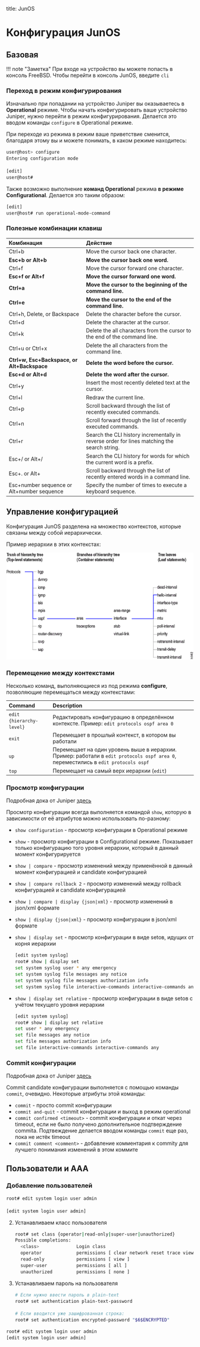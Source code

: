 title: JunOS

# Конфигурация JunOS

## Базовая

!!! note "Заметка"
	При входе на устройство вы можете попасть в консоль FreeBSD. Чтобы перейти в консоль JunOS, введите `cli`

### Переход в режим конфигурирования

Изначально при попадании на устройство Juniper вы оказываетесь в **Operational** режиме. Чтобы начать конфигурировать ваше устройство Juniper, нужно перейти в режим конфигурирования. Делается это вводом команды `configure` в Operational режиме.

При переходе из режима в режим ваше приветствие сменится, благодаря этому вы и можете понимать, в каком режиме находитесь:

```bash
user@host> configure 
Entering configuration mode

[edit]
user@host# 
```

Также возможно выполнение **команд Operational** режима **в режиме Configurational**. Делается это таким образом:

```bash
[edit]
user@host# run operational-mode-command
```

### Полезные комбинации клавиш

| Комбинация                                  | Действие                                                     |
| :------------------------------------------ | :----------------------------------------------------------- |
| Ctrl+b                                      | Move the cursor back one character.                          |
| **Esc+b or Alt+b**                          | **Move the cursor back one word.**                           |
| Ctrl+f                                      | Move the cursor forward one character.                       |
| **Esc+f or Alt+f**                          | **Move the cursor forward one word.**                        |
| **Ctrl+a**                                  | **Move the cursor to the beginning of the command line.**    |
| **Ctrl+e**                                  | **Move the cursor to the end of the command line.**          |
| Ctrl+h, Delete, or Backspace                | Delete the character before the cursor.                      |
| Ctrl+d                                      | Delete the character at the cursor.                          |
| Ctrl+k                                      | Delete the all characters from the cursor to the end of the command line. |
| Ctrl+u or Ctrl+x                            | Delete the all characters from the command line.             |
| **Ctrl+w, Esc+Backspace, or Alt+Backspace** | **Delete the word before the cursor.**                       |
| **Esc+d or Alt+d**                          | **Delete the word after the cursor.**                        |
| Ctrl+y                                      | Insert the most recently deleted text at the cursor.         |
| Ctrl+l                                      | Redraw the current line.                                     |
| Ctrl+p                                      | Scroll backward through the list of recently executed commands. |
| Ctrl+n                                      | Scroll forward through the list of recently executed commands. |
| Ctrl+r                                      | Search the CLI history incrementally in reverse order for lines matching the search string. |
| Esc+/ or Alt+/                              | Search the CLI history for words for which the current word is a prefix. |
| Esc+. or Alt+                               | Scroll backward through the list of recently entered words in a command line. |
| Esc+number sequence or Alt+number sequence  | Specify the number of times to execute a keyboard sequence.  |

## Управление конфигурацией

Конфигурация JunOS разделена на множество контекстов, которые связаны между собой иерархически.

Пример иерархии в этих контекстах:

![junos-hierarchy](../../img/junos-hierarchy.png)

### Перемещение между контекстами

Несколько команд, выполняющиеся из под режима **configure**, позволяющие перемещаться между контекстами:

| Command                  | Description                                                  |
| :----------------------- | :----------------------------------------------------------- |
| `edit {hierarchy-level}` | Редактировать конфигурацию в определённом контексте. Пример: `edit protocols ospf area 0` |
| `exit`                   | Перемещает в прошлый контекст, в котором вы работали         |
| `up`                     | Перемещает на один уровень выше в иерархии. Пример: работали в `edit protocols ospf area 0`, переместились в `edit protocols ospf` |
| `top`                    | Перемещает на самый верх иерархии (`edit`)                   |

### Просмотр конфигурации

Подробная дока от Juniper [здесь](https://www.juniper.net/documentation/en_US/junos/topics/topic-map/junos-configuartion-viewing.html)

Просмотр конфигурации всегда выполняется командой `show`, которую в зависимости от её атрибутов можно использовать по-разному:

* `show configuration` - просмотр конфигурации в Operational режиме

* `show` - просмотр конфигурации в Configurational режиме. Показывает только конфигурацию того уровня иерархии, который в данный момент конфигурируется

* `show | compare`  - просмотр изменений между применённой в данный момент конфигурацией и candidate конфигурацией

* `show | compare rollback 2` - просмотр изменений между rollback конфигурацией и candidate конфигурацией

* `show | compare | display {json|xml}` - просмотр изменений в json/xml формате

* `show | display {json|xml}` - просмотр конфигурации в json/xml формате

* `show | display set` - просмотр конфигурации в виде setов, идущих от корня иерархии

	```bash
	[edit system syslog]
	root# show | display set    
	set system syslog user * any emergency
	set system syslog file messages any notice
	set system syslog file messages authorization info
	set system syslog file interactive-commands interactive-commands any
	```

* `show | display set relative` - просмотр конфигурации в виде setов с учётом текущего уровня иерархии

	```bash
	[edit system syslog]
	root# show | display set relative 
	set user * any emergency
	set file messages any notice
	set file messages authorization info
	set file interactive-commands interactive-commands any
	```

### Commit конфигурации

Подробная дока от Juniper [здесь](https://www.juniper.net/documentation/en_US/junos/topics/topic-map/junos-configuration-commit.html)

Commit candidate конфигурации выполняется с помощью команды `commit`, очевидно. Некоторые атрибуты этой команды:

* `commit` - просто commit конфигурации
* `commit and-quit` - commit конфигурации и выход в режим operational
* `commit confirmed <timeout>` - commit конфигурации и откат через timeout, если не было получено дополнительное подтверждение commitа. Подтвеждение делается вводом команды `commit` еще раз, пока не истёк timeout
* `commit comment <comment>` - добавление комментария к commitу для лучшего понимания изменений в этом коммите

## Пользователи и AAA

### Добавление пользователей

```bash
root# edit system login user admin    
	
[edit system login user admin]
```

2. Устанавливаем класс пользователя

   ```bash
   root# set class {operator|read-only|super-user|unauthorized}
   Possible completions:
     <class>              Login class
     operator             permissions [ clear network reset trace view ]
     read-only            permissions [ view ]
     super-user           permissions [ all ]
     unauthorized         permissions [ none ]
   ```

3. Устанавливаем пароль на пользователя

   ```bash
   # Если нужно ввести пароль в plain-text
   root# set authentication plain-text-password
   
   # Если вводится уже зашифрованная строка:
   root# set authentication encrypted-password "$6$ENCRYPTED"
   ```

   

```bash
root# edit system login user admin    
[edit system login user admin]


```

